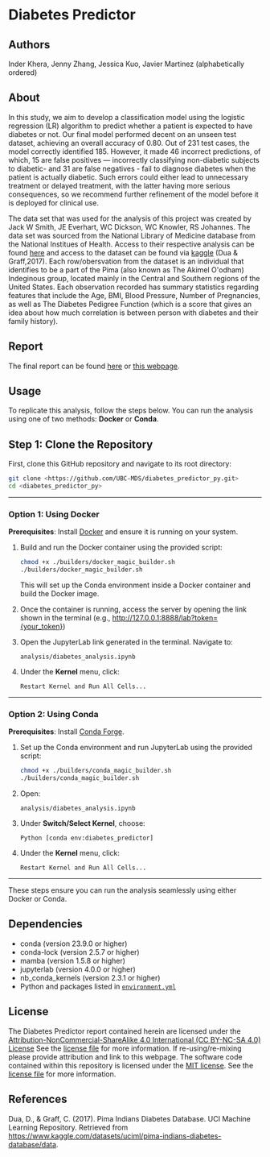 # Diabetes Predictor

## Authors

Inder Khera, Jenny Zhang, Jessica Kuo, Javier Martinez (alphabetically ordered)

## About

In this study, we aim to develop a classification model using the logistic regression (LR) algorithm to predict whether a patient is expected to have diabetes or not. Our final model performed decent on an unseen test dataset, achieving an overall accuracy of 0.80. Out of 231 test cases, the model correctly identified 185. However, it made 46 incorrect predictions, of which, 15 are false positives — incorrectly classifying non-diabetic subjects to diabetic- and 31 are false negatives - fail to diagnose diabetes when the patient is actually diabetic. Such errors could either lead to unnecessary treatment or delayed treatment, with the latter having more serious consequences, so we recommend further refinement of the model before it is deployed for clinical use.

The data set that was used for the analysis of this project was created by Jack W Smith, JE Everhart, WC Dickson, WC Knowler, RS Johannes. The data set was sourced from the National Library of Medicine database from the National Institues of Health. Access to their respective analysis can be found [here](https://pmc.ncbi.nlm.nih.gov/articles/PMC2245318/) and access to the dataset can be found via [kaggle](https://www.kaggle.com/datasets/uciml/pima-indians-diabetes-database/data) (Dua & Graff,2017). Each row/obersvation from the dataset is an individual that identifies to be a part of the Pima (also known as The Akimel O'odham) Indeginous group, located mainly in the Central and Southern regions of the United States. Each observation recorded has summary statistics regarding features that include the Age, BMI, Blood Pressure, Number of Pregnancies, as well as The Diabetes Pedigree Function (which is a score that gives an idea about how much correlation is between person with diabetes and their family history).

## Report

The final report can be found [here](https://github.com/UBC-MDS/diabetes_predictor_py/tree/main/analysis) or [this webpage](https://ubc-mds.github.io/diabetes_predictor_py/).

## Usage

To replicate this analysis, follow the steps below. You can run the analysis using one of two methods: **Docker** or **Conda**.

## Step 1: Clone the Repository
First, clone this GitHub repository and navigate to its root directory:
```bash
git clone <https://github.com/UBC-MDS/diabetes_predictor_py.git>
cd <diabetes_predictor_py>
```

---

### Option 1: Using Docker

**Prerequisites**: Install [Docker](https://www.docker.com/get-started) and ensure it is running on your system.

1. Build and run the Docker container using the provided script:
   ```bash
   chmod +x ./builders/docker_magic_builder.sh
   ./builders/docker_magic_builder.sh
   ```
   This will set up the Conda environment inside a Docker container and build the Docker image.

2. Once the container is running, access the server by opening the link shown in the terminal (e.g., http://127.0.0.1:8888/lab?token={your_token})

3. Open the JupyterLab link generated in the terminal. Navigate to:
   ```
   analysis/diabetes_analysis.ipynb
   ```

4. Under the **Kernel** menu, click:
   ```
   Restart Kernel and Run All Cells...
   ```

---

### Option 2: Using Conda

**Prerequisites**: Install [Conda Forge](https://conda-forge.org/download/).

1. Set up the Conda environment and run JupyterLab using the provided script:
   ```bash
   chmod +x ./builders/conda_magic_builder.sh
   ./builders/conda_magic_builder.sh
   ```

2. Open:
   ```
   analysis/diabetes_analysis.ipynb
   ```

3. Under **Switch/Select Kernel**, choose:
   ```
   Python [conda env:diabetes_predictor]
   ```

4. Under the **Kernel** menu, click:
   ```
   Restart Kernel and Run All Cells...
   ```

---

These steps ensure you can run the analysis seamlessly using either Docker or Conda.


## Dependencies

- conda (version 23.9.0 or higher)
- conda-lock (version 2.5.7 or higher)
- mamba (version 1.5.8 or higher)
- jupyterlab (version 4.0.0 or higher)
- nb_conda_kernels (version 2.3.1 or higher)
- Python and packages listed in [`environment.yml`](https://github.com/UBC-MDS/diabetes_predictor_py/blob/main/environment.yml)

## License

The Diabetes Predictor report contained herein are licensed under the [Attribution-NonCommercial-ShareAlike 4.0 International (CC BY-NC-SA 4.0) License](https://creativecommons.org/licenses/by-nc-nd/4.0/) See the [license file](https://github.com/UBC-MDS/diabetes_predictor_py/blob/main/LICENSE.md) for more information. If re-using/re-mixing please provide attribution and link to this webpage. The software code contained within this repository is licensed under the [MIT license](https://opensource.org/license/MIT). See the [license file](https://github.com/UBC-MDS/diabetes_predictor_py/blob/main/LICENSE.md) for more information.

## References

Dua, D., & Graff, C. (2017). Pima Indians Diabetes Database. UCI Machine Learning Repository. Retrieved from <https://www.kaggle.com/datasets/uciml/pima-indians-diabetes-database/data>.
